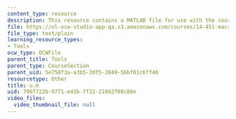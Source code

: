 ```yaml
---
content_type: resource
description: This resource contains a MATLAB file for use with the course.
file: https://ol-ocw-studio-app-qa.s3.amazonaws.com/courses/14-451-macroeconomic-theory-i-spring-2007/706f722b9771e43bff2221042f08c86e_u.m
file_type: text/plain
learning_resource_types:
- Tools
ocw_type: OCWFile
parent_title: Tools
parent_type: CourseSection
parent_uid: 5e758f3a-a3b5-3df5-2849-56bf01c6ff40
resourcetype: Other
title: u.m
uid: 706f722b-9771-e43b-ff22-21042f08c86e
video_files:
  video_thumbnail_file: null
---
```

